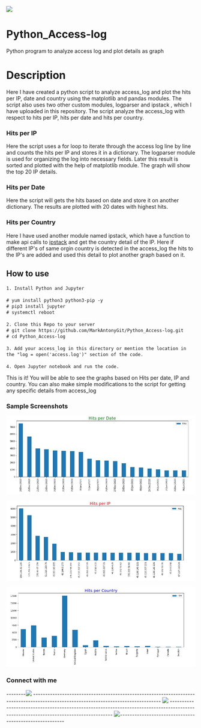 ![](https://visitor-badge.laobi.icu/badge?page_id=MarkAntonyGit/Python_Access-log.git)

# Python_Access-log
Python program to analyze access log and plot details as graph

# Description

Here I have created a python script to analyze access_log and plot the hits per IP, date and country using the matplotlib and pandas modules. The script also uses two other custom modules, logparser and ipstack , which I have uploaded in this repository. The script analyze the access_log with respect to hits per IP, hits per date and hits per country. 

### Hits per IP

Here the script uses a for loop to iterate through the access log line by line and counts the hits per IP and stores it in a dictionary. The logparser module is used for organizing the log into necessary fields. Later this result is sorted and plotted with the help of matplotlib module. The graph will show the top 20 IP details.

### Hits per Date

Here the script will gets the hits based on date and store it on another dictionary. The results are plotted with 20 dates with highest hits. 

### Hits per Country

Here I have used another module named ipstack, which have a function to make api calls to [ipstack](https://ipstack.com/) and get the country detail of the IP. Here if different IP's of same orgin country is detected in the access_log the hits to the IP's are added and used this detail to plot another graph based on it. 

## How to use

```
1. Install Python and Jupyter

# yum install python3 python3-pip -y
# pip3 install jupyter
# systemctl reboot

2. Clone this Repo to your server
# git clone https://github.com/MarkAntonyGit/Python_Access-log.git
# cd Python_Access-log

3. Add your access_log in this directory or mention the location in the "log = open('access.log')" section of the code.

4. Open Jupyter notebook and run the code.
```

This is it! You will be able to see the graphs based on Hits per date, IP and country. You can also make simple modifications to the script for getting any specific details from access_log

### Sample Screenshots

![](https://raw.githubusercontent.com/MarkAntonyGit/MarkAntonyGit/main/Uploads/Python/G1.JPG)

![](https://raw.githubusercontent.com/MarkAntonyGit/MarkAntonyGit/main/Uploads/Python/G2.JPG)

![](https://raw.githubusercontent.com/MarkAntonyGit/MarkAntonyGit/main/Uploads/Python/G3.JPG)

### Connect with me

--------<img src="https://img.shields.io/badge/-Mark%20Antony-brightgreen"/> ----------------------------------------------------------------------------------------------------------------------------------- <a href="https://www.linkedin.com/in/profile-markantony/"><img src="https://img.shields.io/badge/-Linkedin%20Profile-blue"/></a> ------------------------------------------------------------------------------------------------------------------------------------ <a href="mailto:markantony.alenchery@gmail.com"><img src="https://img.shields.io/badge/-markantony.alenchery@gmail.com-D14836?style=flat&logo=Gmail&logoColor=white"/></a>-------------------------------------------------------
